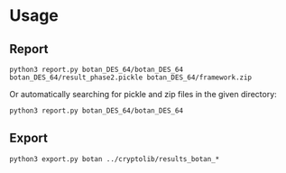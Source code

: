 # Usage

## Report

```
python3 report.py botan_DES_64/botan_DES_64 botan_DES_64/result_phase2.pickle botan_DES_64/framework.zip
```

Or automatically searching for pickle and zip files in the given directory:
```
python3 report.py botan_DES_64/botan_DES_64
```


## Export

```
python3 export.py botan ../cryptolib/results_botan_*
```
